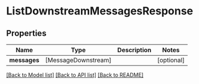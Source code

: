 # ListDownstreamMessagesResponse

## Properties
Name | Type | Description | Notes
------------ | ------------- | ------------- | -------------
**messages** | [MessageDownstream] |  | [optional] 

[[Back to Model list]](../README.md#documentation-for-models) [[Back to API list]](../README.md#documentation-for-api-endpoints) [[Back to README]](../README.md)


